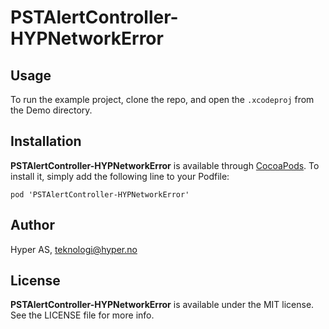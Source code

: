 # PSTAlertController-HYPNetworkError

## Usage

To run the example project, clone the repo, and open the `.xcodeproj` from the Demo directory.

## Installation

**PSTAlertController-HYPNetworkError** is available through [CocoaPods](http://cocoapods.org). To install
it, simply add the following line to your Podfile:

`pod 'PSTAlertController-HYPNetworkError'`

## Author

Hyper AS, teknologi@hyper.no

## License

**PSTAlertController-HYPNetworkError** is available under the MIT license. See the LICENSE file for more info.
